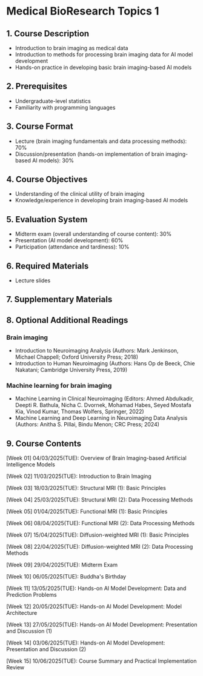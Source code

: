 # Medical BioResearch Topics 1
## 1. Course Description

- Introduction to brain imaging as medical data
- Introduction to methods for processing brain imaging data for AI model development
- Hands-on practice in developing basic brain imaging-based AI models


## 2. Prerequisites

- Undergraduate-level statistics
- Familiarity with programming languages


## 3. Course Format

- Lecture (brain imaging fundamentals and data processing methods): 70%
- Discussion/presentation (hands-on implementation of brain imaging-based AI models): 30%


## 4. Course Objectives

- Understanding of the clinical utility of brain imaging
- Knowledge/experience in developing brain imaging-based AI models


## 5. Evaluation System

- Midterm exam (overall understanding of course content): 30%
- Presentation (AI model development): 60%
- Participation (attendance and tardiness): 10%


## 6. Required Materials

- Lecture slides


## 7. Supplementary Materials


## 8. Optional Additional Readings

### Brain imaging

- Introduction to Neuroimaging Analysis (Authors: Mark Jenkinson, Michael Chappell; Oxford University Press; 2018)
- Introduction to Human Neuroimaging (Authors: Hans Op de Beeck, Chie Nakatani; Cambridge University Press, 2019)

### Machine learning for brain imaging

- Machine Learning in Clinical Neuroimaging (Editors: Ahmed Abdulkadir, Deepti R. Bathula, Nicha C. Dvornek, Mohamad Habes, Seyed Mostafa Kia, Vinod Kumar, Thomas Wolfers, Springer, 2022)
- Machine Learning and Deep Learning in Neuroimaging Data Analysis (Authors: Anitha S. Pillai, Bindu Menon; CRC Press; 2024)

## 9. Course Contents

[Week 01] 04/03/2025(TUE): Overview of Brain Imaging-based Artificial Intelligence Models

[Week 02] 11/03/2025(TUE): Introduction to Brain Imaging

[Week 03] 18/03/2025(TUE): Structural MRI (1): Basic Principles

[Week 04] 25/03/2025(TUE): Structural MRI (2): Data Processing Methods

[Week 05] 01/04/2025(TUE): Functional MRI (1): Basic Principles

[Week 06] 08/04/2025(TUE): Functional MRI (2): Data Processing Methods

[Week 07] 15/04/2025(TUE): Diffusion-weighted MRI (1): Basic Principles

[Week 08] 22/04/2025(TUE): Diffusion-weighted MRI (2): Data Processing Methods

[Week 09] 29/04/2025(TUE): Midterm Exam

[Week 10] 06/05/2025(TUE): Buddha's Birthday

[Week 11] 13/05/2025(TUE): Hands-on AI Model Development: Data and Prediction Problems

[Week 12] 20/05/2025(TUE): Hands-on AI Model Development: Model Architecture

[Week 13] 27/05/2025(TUE): Hands-on AI Model Development: Presentation and Discussion (1)

[Week 14] 03/06/2025(TUE): Hands-on AI Model Development: Presentation and Discussion (2)

[Week 15] 10/06/2025(TUE): Course Summary and Practical Implementation Review
